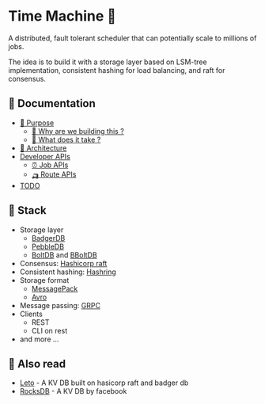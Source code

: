 # Time Machine 🐓
A distributed, fault tolerant scheduler that can potentially scale to millions of jobs. 

The idea is to build it with a storage layer based on LSM-tree implementation, consistent hashing for load balancing, and raft for consensus.

## 🧬 Documentation
- [🚀 Purpose](./docs/Purpose.md)
    - [🚣 Why are we building this ?](./docs/Purpose.md#🚣-why-are-we-building-this)
    - [🚜 What does it take ?](./docs/Purpose.md#🚜-what-does-it-take)
- [🔮 Architecture](./docs/Architecture.md)
- [Developer APIs](./docs/DevAPI.md)
    - [⏰ Job APIs](./docs/DevAPI.md#⏰-job-apis)
    - [🛺 Route APIs](./docs/DevAPI.md#🛺-route-apis)
- [TODO](./docs/TODO.md)

## 🧰 Stack
* Storage layer
    * [BadgerDB](https://github.com/dgraph-io/badger)
    * [PebbleDB](https://github.com/cockroachdb/pebble)
    * [BoltDB](https://github.com/boltdb/bolt) and [BBoltDB](https://github.com/etcd-io/bbolt)
* Consensus: [Hashicorp raft](https://github.com/hashicorp/raft)
* Consistent hashing: [Hashring](https://github.com/serialx/hashring)
* Storage format
    * [MessagePack](https://github.com/vmihailenco/msgpack)
    * [Avro](https://github.com/hamba/avro)
* Message passing: [GRPC](https://github.com/grpc/grpc-go)
* Clients
    * REST
    * CLI on rest
* and more ...


## 🔭 Also read
* [Leto](https://github.com/yongman/leto) - A KV DB built on hasicorp raft and badger db
* [RocksDB](https://github.com/facebook/rocksdb) - A KV DB by facebook
